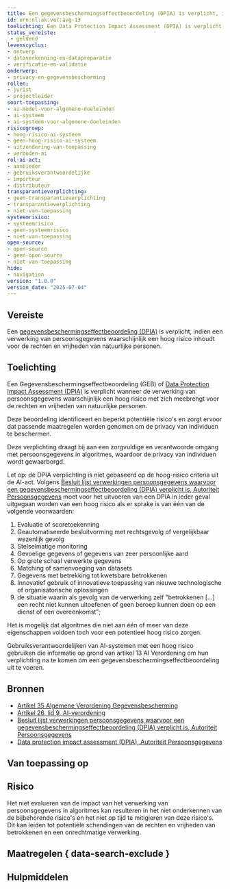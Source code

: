 ```yaml
---
title: Een gegevensbeschermingseffectbeoordeling (DPIA) is verplicht, indien een verwerking van persoonsgegevens waarschijnlijk een hoog risico inhoudt voor de rechten en vrijheden van natuurlijke personen
id: urn:nl:ak:ver:avg-13
toelichting: Een Data Protection Impact Assessment (DPIA) is verplicht, indien een verwerking van persoonsgegevens waarschijnlijk een hoog risico inhoudt voor de rechten en vrijheden van natuurlijke personen.
status_vereiste:
 - geldend
levenscyclus:
- ontwerp
- dataverkenning-en-datapreparatie
- verificatie-en-validatie
onderwerp:
- privacy-en-gegevensbescherming
rollen:
- jurist
- projectleider
soort-toepassing:
- ai-model-voor-algemene-doeleinden
- ai-systeem
- ai-systeem-voor-algemene-doeleinden
risicogroep:
- hoog-risico-ai-systeem
- geen-hoog-risico-ai-systeem
- uitzondering-van-toepassing
- verboden-ai
rol-ai-act:
- aanbieder
- gebruiksverantwoordelijke
- importeur
- distributeur
transparantieverplichting:
- geen-transparantieverplichting
- transparantieverplichting
- niet-van-toepassing
systeemrisico:
- systeemrisico
- geen-systeemrisico
- niet-van-toepassing
open-source:
- open-source
- geen-open-source
- niet-van-toepassing
hide:
- navigation
version: "1.0.0"
version_date: "2025-07-04"
---
```


<!-- tags -->

## Vereiste
Een [gegevensbeschermingseffectbeoordeling (DPIA)](../hulpmiddelen/DPIA.md) is verplicht, indien een verwerking van persoonsgegevens waarschijnlijk een hoog risico inhoudt voor de rechten en vrijheden van natuurlijke personen.

## Toelichting
Een Gegevensbeschermingseffectbeoordeling (GEB) of [Data Protection Impact Assessment (DPIA)](../hulpmiddelen/DPIA.md) is verplicht wanneer de verwerking van persoonsgegevens waarschijnlijk een hoog risico met zich meebrengt voor de rechten en vrijheden van natuurlijke personen.

Deze beoordeling identificeert en beperkt potentiële risico's en zorgt ervoor dat passende maatregelen worden genomen om de privacy van individuen te beschermen.

Deze verplichting draagt bij aan een zorgvuldige en verantwoorde omgang met persoonsgegevens in algoritmes, waardoor de privacy van individuen wordt gewaarborgd.

Let op: de DPIA verplichting is niet gebaseerd op de hoog-risico criteria uit de AI-act. Volgens [Besluit lijst verwerkingen persoonsgegevens waarvoor een gegevensbeschermingseffectbeoordeling (DPIA) verplicht is, Autoriteit Persoonsgegevens](https://wetten.overheid.nl/BWBR0042812/2019-11-27) moet voor het uitvoeren van een DPIA in ieder geval uitgegaan worden van een hoog risico als er sprake is van één van de volgende voorwaarden:

 1. Evaluatie of scoretoekenning
 2. Geautomatiseerde besluitvorming met rechtsgevolg of vergelijkbaar wezenlijk gevolg
 3. Stelselmatige monitoring
 4. Gevoelige gegevens of gegevens van zeer persoonlijke aard
 5. Op grote schaal verwerkte gegevens
 6. Matching of samenvoeging van datasets
 7. Gegevens met betrekking tot kwetsbare betrokkenen
 8. Innovatief gebruik of innovatieve toepassing van nieuwe technologische of organisatorische oplossingen
 9. de situatie waarin als gevolg van de verwerking zelf "betrokkenen [...] een recht niet kunnen uitoefenen of geen beroep kunnen doen op een dienst of een overeenkomst";

Het is mogelijk dat algoritmes die niet aan één of meer van deze eigenschappen voldoen toch voor een potentieel hoog risico zorgen.

Gebruiksverantwoordelijken van AI-systemen met een hoog risico gebruiken die informatie op grond van artikel 13 AI Verordening om hun verplichting na te komen om een gegevensbeschermingseffectbeoordeling uit te voeren.

## Bronnen
- [Artikel 35 Algemene Verordening Gegevensbescherming](https://eur-lex.europa.eu/legal-content/NL/TXT/HTML/?uri=CELEX:32016R0679)
- [Artikel 26, lid 9, AI-verordening](https://eur-lex.europa.eu/legal-content/NL/TXT/?uri=CELEX:32024R1689#art_26)
- [Besluit lijst verwerkingen persoonsgegevens waarvoor een gegevensbeschermingseffectbeoordeling (DPIA) verplicht is, Autoriteit Persoonsgegevens](https://wetten.overheid.nl/BWBR0042812/2019-11-27)
- [Data protection impact assessment (DPIA), Autoriteit Persoonsgegevens](https://www.autoriteitpersoonsgegevens.nl/themas/basis-avg/praktisch-avg/data-protection-impact-assessment-dpia)

## Van toepassing op
<!-- tags-ai-act -->

## Risico
Het niet evalueren van de impact van het verwerking van persoonsgegevens in algoritmes kan resulteren in het niet onderkennen van de bijbehorende risico's  en het niet op tijd te mitigieren van deze risico's.
Dit kan leiden tot potentiële schendingen van de rechten en vrijheden van betrokkenen en een onrechtmatige verwerking.

## Maatregelen { data-search-exclude }

<!-- list_maatregelen vereiste/avg-13-dpia-verplicht no-search no-onderwerp no-rol no-levenscyclus -->

## Hulpmiddelen

<!-- list_hulpmiddelen vereiste/avg-13-dpia-verplicht no-search no-onderwerp no-rol no-levenscyclus no-id -->
